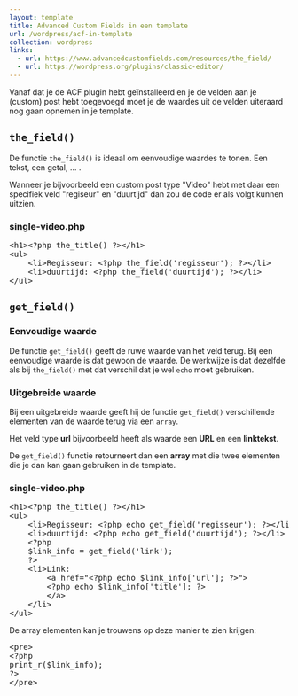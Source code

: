 ```yaml
---
layout: template
title: Advanced Custom Fields in een template
url: /wordpress/acf-in-template
collection: wordpress
links:
  - url: https://www.advancedcustomfields.com/resources/the_field/
  - url: https://wordpress.org/plugins/classic-editor/
---
```


Vanaf dat je de ACF plugin hebt geïnstalleerd en je de velden aan je (custom) post hebt toegevoegd moet je de waardes uit de velden uiteraard nog gaan opnemen in je template.

## <code>the_field()</code>

De functie <code>the_field()</code> is ideaal om eenvoudige waardes te tonen. Een tekst, een getal, ... . 

Wanneer je bijvoorbeeld een custom post type "Video" hebt met daar een specifiek veld "regiseur" en "duurtijd" dan zou de code er als volgt kunnen uitzien.

### single-video.php
<pre>
&lt;h1&gt;&lt;?php the_title() ?&gt;&lt;/h1&gt;
&lt;ul&gt;
    &lt;li>Regisseur: &lt;?php the_field('regisseur'); ?&gt;&lt;/li&gt;
    &lt;li>duurtijd: &lt;?php the_field('duurtijd'); ?&gt;&lt;/li&gt;
&lt;/ul&gt;
</pre> 

 
## <code>get_field()</code>

### Eenvoudige waarde
De functie <code>get_field()</code> geeft de ruwe waarde van het veld terug. Bij een eenvoudige waarde is dat gewoon de waarde. De werkwijze is dat dezelfde als bij <code>the_field()</code> met dat verschil dat je wel <code>echo</code> moet gebruiken. 

### Uitgebreide waarde
Bij een uitgebreide waarde geeft hij de functie <code>get_field()</code> verschillende elementen van de waarde terug via een <code>array</code>.

Het veld type <strong>url</strong> bijvoorbeeld heeft als waarde een <strong>URL</strong> en een <strong>linktekst</strong>.

De <code>get_field()</code> functie retourneert dan een <strong>array</strong> met die twee elementen die je dan kan gaan gebruiken in de template.

### single-video.php

<pre>
&lt;h1&gt;&lt;?php the_title() ?&gt;&lt;/h1&gt;
&lt;ul&gt;
    &lt;li&gt;Regisseur: &lt;?php echo get_field('regisseur'); ?&gt;&lt;/li&gt;
    &lt;li&gt;duurtijd: &lt;?php echo get_field('duurtijd'); ?&gt;&lt;/li&gt;
    &lt;?php 
    $link_info = get_field('link'); 
    ?&gt;
    &lt;li&gt;Link: 
        &lt;a href="&lt;?php echo $link_info['url']; ?&gt;"&gt;
        &lt;?php echo $link_info['title']; ?&gt;
        &lt;/a&gt;
    &lt;/li&gt;
&lt;/ul&gt;    
</pre>

De array elementen kan je trouwens op deze manier te zien krijgen:

<pre>
&lt;pre&gt; 
&lt;?php
print_r($link_info);
?&gt;
&lt;/pre&gt; 
</pre>